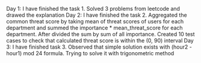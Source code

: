 Day 1: I have finished the task 1. Solved 3 problems from leetcode and drawed the explanation
Day 2: I have finished the task 2. Aggregated the common threat score by taking mean of threat scores of users for
each department and summed the importance * mean_threat_score for each department. After divided the sum
by sum of all importance. Created 10 test cases to check that calculated threat score is within the (0, 90)
interval
Day 3: I have finished task 3. Observed that simple solution exists with (hour2 - hour1) mod 24 formula. Trying to solve it with trigonometric method